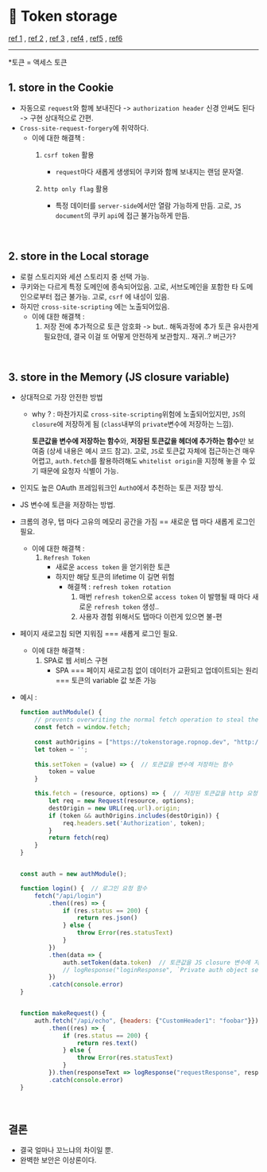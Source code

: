 # 🐧 Token storage

[ref 1](https://blog.bitsrc.io/sessionstorage-and-localstorage-a-ux-security-comparison-a05c486413e0) ,   [ref 2](https://www.youtube.com/watch?v=occfnVaZOXI) ,   [ref 3](https://auth0.com/docs/secure/security-guidance/data-security/token-storage) ,    [ref4](https://community.auth0.com/t/why-is-storing-tokens-in-memory-recommended/17742) ,   [ref5](https://blog.ropnop.com/storing-tokens-in-browser/#global-variable:~:text=or%20new%20page-,Closure%20Variable,-PoC%20Page%3A) ,   [ref6](https://dev-dain.tistory.com/m/46#:~:text=%EC%82%AC%EC%9D%B4%ED%8A%B8%20%EC%83%9D%EC%84%B1%EA%B8%B0%EC%99%80%20%EC%B0%B0%EB%96%A1%EA%B6%81%ED%95%A9%EC%9D%B4%EB%8B%A4.-,SPA%20%EA%B5%AC%ED%98%84%20%EB%B0%A9%EC%8B%9D%EB%93%A4,-SPA%20%EA%B5%AC%ED%98%84%20%EB%B0%A9%EC%8B%9D%EC%9D%80)

---

*토큰 = 액세스 토큰

## 1. store in the Cookie

- 자동으로 `request`와 함께 보내진다 -> `authorization header` 신경 안써도 된다 -> 구현 상대적으로 간편.
- `Cross-site-request-forgery`에 취약하다.
  - 이에 대한 해결책 :
    1. `csrf token` 활용
       - `request`마다 새롭게 생생되어 쿠키와 함께 보내지는 랜덤 문자열.

    2. `http only flag` 활용
       - 특정 데이터를 `server-side`에서만 열람 가능하게 만듬.
         고로, `JS document`의 쿠키 `api`에 접근 불가능하게 만듬.


<br>

## 2. store in the Local storage

- 로컬 스토리지와 세션 스토리지 중 선택 가능.
- 쿠키와는 다르게 특정 도메인에 종속되어있음.
  고로, 서브도메인을 포함한 타 도메인으로부터 접근 불가능.
  고로, `csrf` 에 내성이 있음.
- 하지만 `cross-site-scripting` 에는 노출되어있음.
  - 이에 대한 해결책 :
    1. 저장 전에 추가적으로 토큰 암호화 -> but.. 해독과정에 추가 토큰 유사한게 필요한데, 결국 이걸 또 어떻게 안전하게 보관할지.. 재귀..? 버근가?


<br>

## 3. store in the Memory (JS closure variable)

- 상대적으로 가장 안전한 방법

  - why ? :
    마찬가지로 `cross-site-scripting`위험에 노출되어있지만,
    `JS`의 `closure`에 저장하게 됨 (`class`내부의 `private`변수에 저장하는 느낌).

    **토큰값을 변수에 저장하는 함수**와, **저장된 토큰값을 헤더에 추가하는 함수**만 보여줌 (상세 내용은 예시 코드 참고).
    고로, `JS`로 토큰값 자체에 접근하는건 매우 어렵고,
    `auth.fetch`를 활용하려해도 `whitelist origin`을 지정해 놓을 수 있기 때문에 요청자 식별이 가능.

- 인지도 높은 OAuth 프레임워크인  `AuthO`에서 추천하는 토큰 저장 방식.

- JS 변수에 토큰을 저장하는 방법.

- 크롬의 경우, 탭 마다 고유의 메모리 공간을 가짐 == 새로운 탭 마다 새롭게 로그인 필요.
  - 이에 대한 해결책 :
    1. `Refresh Token ` 
       - 새로운 `access token` 을 얻기위한 토큰
       - 하지만 해당 토큰의 lifetime 이 길면 위험
         - 해결책 : `refresh token rotation`
           1. 매번 `refresh token`으로 `access token` 이 발행될 때 마다 새로운 `refresh token` 생성..
           1. 사용자 경험 위해서도 탭마다 이런게 있으면 불-편

- 페이지 새로고침 되면 지워짐 === 새롭게 로그인 필요.

  - 이에 대한 해결책 :
    1. SPA로 웹 서비스 구현
       - SPA === 페이지 새로고침 없이 데이터가 교환되고 업데이트되는 원리 === 토큰의 variable 값 보존 가능

- 예시 : 

  ```javascript
  function authModule() {
      // prevents overwriting the normal fetch operation to steal the authorization cookie
      const fetch = window.fetch;
      
      const authOrigins = ["https://tokenstorage.ropnop.dev", "http://localhost:3000"]; // 화이트 리스트
      let token = '';
      
      this.setToken = (value) => {  // 토큰값을 변수에 저장하는 함수
          token = value
      }
  
      this.fetch = (resource, options) => {  // 저장된 토큰값을 http 요청 헤더에 추가하는 함수
          let req = new Request(resource, options);
          destOrigin = new URL(req.url).origin;
          if (token && authOrigins.includes(destOrigin)) {
              req.headers.set('Authorization', token);
          }
          return fetch(req)
      }
  }
  
  
  const auth = new authModule();
  
  function login() {  // 로그인 요청 함수
      fetch("/api/login")
          .then((res) => {
              if (res.status == 200) {
                  return res.json()
              } else {
                  throw Error(res.statusText)
              }
          })
          .then(data => {
              auth.setToken(data.token)  // 토큰값을 JS closure 변수에 저장
              // logResponse("loginResponse", `Private auth object set with token value: ${data.token}`)
          })
          .catch(console.error)
  }
  
  
  function makeRequest() {
      auth.fetch("/api/echo", {headers: {"CustomHeader1": "foobar"}})
          .then((res) => {
              if (res.status == 200) {
                  return res.text()
              } else {
                  throw Error(res.statusText)
              }
          }).then(responseText => logResponse("requestResponse", responseText))
          .catch(console.error)
  }
  ```

<br>

## 결론

- 결국 얼마나 꼬느냐의 차이일 뿐.
- 완벽한 보안은 이상론이다.